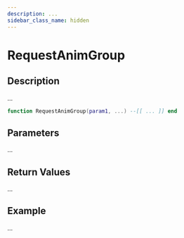 ```yaml
---
description: ...
sidebar_class_name: hidden
---
```


# RequestAnimGroup

## Description

...

```lua
function RequestAnimGroup(param1, ...) --[[ ... ]] end
```

## Parameters

...

## Return Values

...

## Example

...

